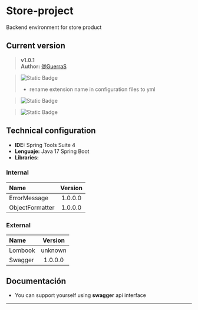# Store-project
Backend environment for store product

## Current version
>__v1.0.1__  
__Author:__ [@GuerraS](https://github.com/GuerraS)

>![Static Badge](https://img.shields.io/badge/Feature-green)
> - rename extension name in configuration files to yml

> ![Static Badge](https://img.shields.io/badge/Fix-red)
> 

> ![Static Badge](https://img.shields.io/badge/Update-blue)

## Technical configuration

- __IDE:__ Spring Tools Suite 4
- __Lenguaje:__ Java 17 Spring Boot
- __Libraries:__ 
### Internal
|Name|Version|
|:--------|:--------:|
|ErrorMessage|1.0.0.0|
|ObjectFormatter|1.0.0.0|

### External
|Name|Version|
|:--------|:--------:|
|Lombook|unknown|
|Swagger|1.0.0.0|
## Documentación
- You can support yourself using __swagger__ api interface
-------------

